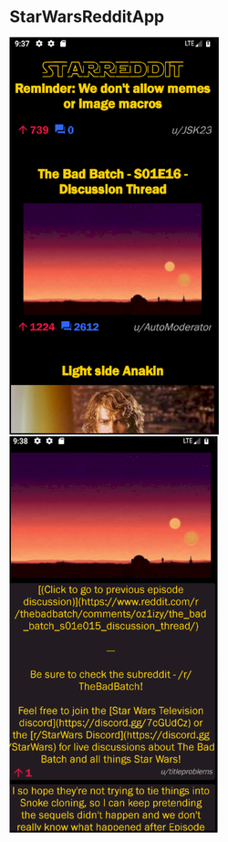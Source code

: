 # StarWarsRedditApp
![Image](https://github.com/jmora13/StarWarsRedditApp/blob/master/reddit%20screenshot.PNG?raw=true)
![Image](https://github.com/jmora13/StarWarsRedditApp/blob/master/comment%20screenshot.PNG?raw=true)
